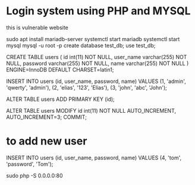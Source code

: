 # Login system using PHP and MYSQL
this is vulnerable website



sudo apt install mariadb-server
systemctl start mariadb
systemctl start mysql
mysql -u root -p
create database test_db;
use test_db;

CREATE TABLE users (
  id int(11) NOT NULL,
  user_name varchar(255) NOT NULL,
  password varchar(255) NOT NULL,
  name varchar(255) NOT NULL
) ENGINE=InnoDB DEFAULT CHARSET=latin1;

INSERT INTO users (id, user_name, password, name) VALUES
(1, 'admin', 'qwerty', 'admin'),
(2, 'elias', '123', 'Elias'),
(3, 'john', 'abc', 'John');


ALTER TABLE users
  ADD PRIMARY KEY (id);


ALTER TABLE users
  MODIFY id int(11) NOT NULL AUTO_INCREMENT, AUTO_INCREMENT=3;
COMMIT;



# to add new user

INSERT INTO users (id, user_name, password, name) VALUES (4, 'tom', 'password', 'Tom');



sudo php -S 0.0.0.0:80








